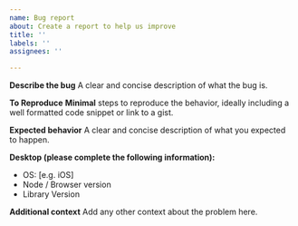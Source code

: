 ```yaml
---
name: Bug report
about: Create a report to help us improve
title: ''
labels: ''
assignees: ''

---
```


**Describe the bug**
A clear and concise description of what the bug is.

**To Reproduce**
**Minimal** steps to reproduce the behavior, ideally including a well formatted code snippet or link to a gist.

**Expected behavior**
A clear and concise description of what you expected to happen.

**Desktop (please complete the following information):**
 - OS: [e.g. iOS]
 - Node / Browser version
 - Library Version

**Additional context**
Add any other context about the problem here.
